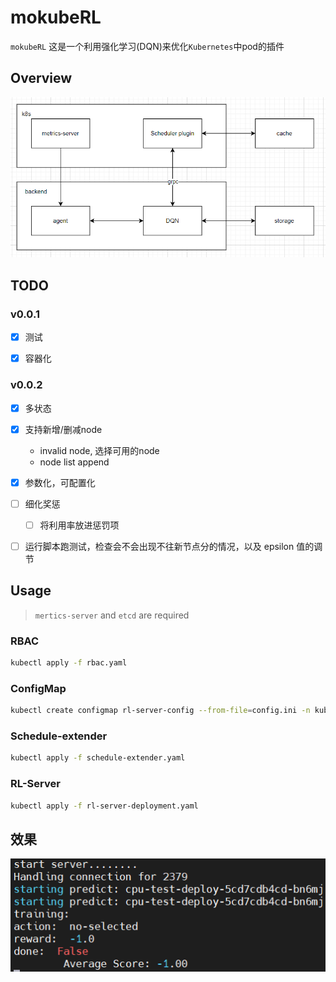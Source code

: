 # mokubeRL

`mokubeRL` 这是一个利用强化学习(DQN)来优化`Kubernetes`中pod的插件

## Overview

![achitecture](imgs/architecture.png)

## TODO
### v0.0.1

- [x] 测试
- [x] 容器化


### v0.0.2

- [x] 多状态
- [x] 支持新增/删减node
    - invalid node, 选择可用的node
    - node list append
- [x] 参数化，可配置化
- [ ] 细化奖惩
  - [ ] 将利用率放进惩罚项
- [ ] 运行脚本跑测试，检查会不会出现不往新节点分的情况，以及 epsilon 值的调节


## Usage
> `mertics-server` and `etcd` are required

### RBAC

```sh
kubectl apply -f rbac.yaml
```

### ConfigMap
```sh
kubectl create configmap rl-server-config --from-file=config.ini -n kube-system
```

### Schedule-extender
```sh
kubectl apply -f schedule-extender.yaml
```

### RL-Server
```sh
kubectl apply -f rl-server-deployment.yaml
```



## 效果
![](imgs/worked.png)